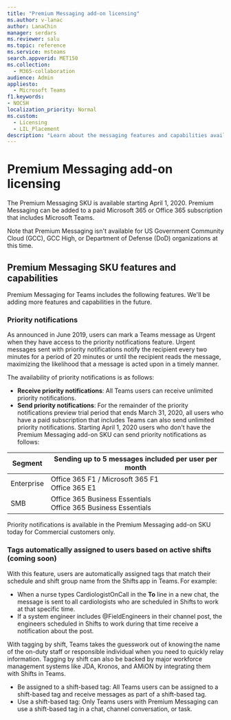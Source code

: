 ```yaml
---
title: "Premium Messaging add-on licensing"
ms.author: v-lanac
author: LanaChin
manager: serdars
ms.reviewer: salu
ms.topic: reference
ms.service: msteams
search.appverid: MET150
ms.collection: 
  - M365-collaboration
audience: Admin
appliesto: 
  - Microsoft Teams
f1.keywords:
- NOCSH
localization_priority: Normal
ms.custom: 
  - Licensing
  - LIL_Placement
description: "Learn about the messaging features and capabilities available in the Premium Messaging add-on licensing for Microsoft Teams."
---
```


# Premium Messaging add-on licensing

The Premium Messaging SKU is available starting April 1, 2020. Premium Messaging can be added to a paid Microsoft 365 or Office 365 subscription that includes Microsoft Teams.

Note that Premium Messaging isn't available for US Government Community Cloud (GCC), GCC High, or Department of Defense (DoD) organizations at this time.

## Premium Messaging SKU features and capabilities

Premium Messaging for Teams includes the following features. We'll be adding more features and capabilities in the future.

### Priority notifications

As announced in June 2019, users can mark a Teams message as Urgent when they have access to the priority notifications feature. Urgent messages sent with priority notifications notify the recipient every two minutes for a period of 20 minutes or until the recipient reads the message, maximizing the likelihood that a message is acted upon in a timely manner.

The availability of priority notifications is as follows:

- **Receive priority notifications**: All Teams users can receive unlimited priority notifications.
- **Send priority notifications**: For the remainder of the priority notifications preview trial period that ends March 31, 2020, all users who have a paid subscription that includes Teams can also send unlimited priority notifications.
Starting April 1, 2020 users who don't have the Premium Messaging add-on SKU can send priority notifications as follows:

|Segment  |Sending up to 5 messages included per user per month |
|---------|---------|
|Enterprise     |Office 365 F1 / Microsoft 365 F1<br> Office 365 E1 | Office 365 E3 / Microsoft 365 E3 <br>Office 365 E5 / Microsoft 365 E5         |
|SMB    |Office 365 Business Essentials<br>Office 365 Business Essentials|Office 365 Business Premium / Microsoft 365 Business         |

Priority notifications is available in the Premium Messaging add-on SKU today for Commercial customers only.

### Tags automatically assigned to users based on active shifts (coming soon)

With this feature, users are automatically assigned tags that match their schedule and shift group name from the Shifts app in Teams. For example:

- When a nurse types CardiologistOnCall in the **To** line in a new chat, the message is sent to all cardiologists who are scheduled in Shifts to work at that specific time.
- If a system engineer includes @FieldEngineers in their channel post, the engineers scheduled in Shifts to work during that time receive a notification about the post.

With tagging by shift, Teams takes the guesswork out of knowing the name of the on-duty staff or responsible individual when you need to quickly relay information. Tagging by shift can also be backed by major workforce management systems like JDA, Kronos, and AMiON by integrating them with Shifts in Teams.

- Be assigned to a shift-based tag: All Teams users can be assigned to a shift-based tag and receive messages as part of a shift-based tag.
- Use a shift-based tag: Only Teams users with Premium Messaging can use a shift-based tag in a chat, channel conversation, or task.

<!-- |Government| | |
||GCC|Office 365 F1 / Microsoft 365 F1<br> Microsoft 365 G1|Office 365 G3 / Microsoft 365 G3 <br> Microsoft 365 G5|
||GCC-High| Office 365 F1 / Microsoft 365 F1<br> Office 365 G1| Office 365 G3 / Microsoft 365 G3 Microsoft 365 G5|
||DoD| Office 365 F1 / Microsoft 365 F1<br>Office 365 G1|Office 365 G3 / Microsoft 365 G3| -->

